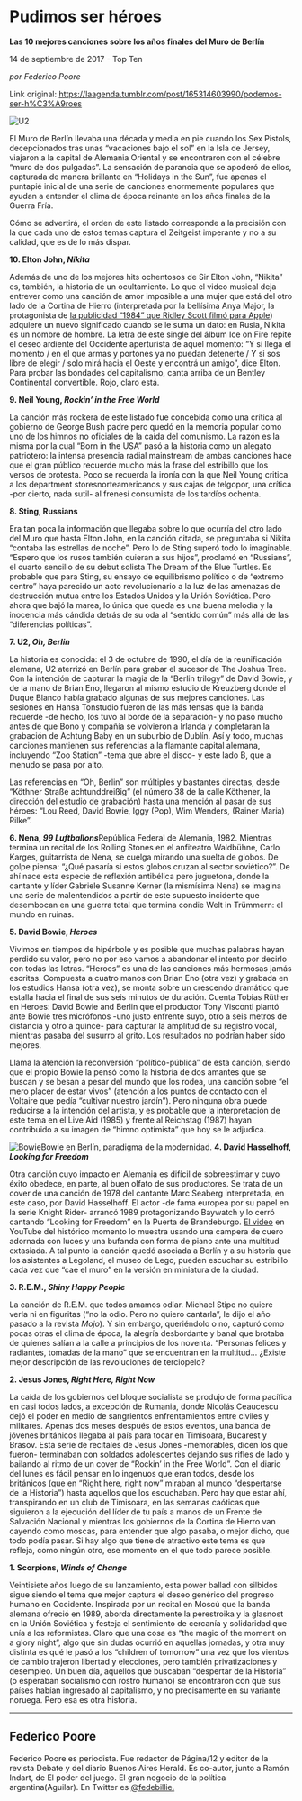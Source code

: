 # Pudimos ser héroes

**Las 10 mejores canciones sobre los años finales del Muro de Berlín**

14 de septiembre de 2017 - Top Ten

_por Federico Poore_

Link original: https://laagenda.tumblr.com/post/165314603990/podemos-ser-h%C3%A9roes

![U2](https://64.media.tumblr.com/fad1c6ae20e651187fd7496cb24426f0/tumblr_inline_pk19ht3tg61t6q87u_500.jpg)





El Muro de Berlín llevaba una década y media en pie cuando los Sex Pistols, decepcionados tras unas “vacaciones bajo el sol” en la Isla de Jersey, viajaron a la capital de Alemania Oriental y se encontraron con el célebre “muro de dos pulgadas”. La sensación de paranoia que se apoderó de ellos, capturada de manera brillante en “Holidays in the Sun”, fue apenas el puntapié inicial de una serie de canciones enormemente populares que ayudan a entender el clima de época reinante en los años finales de la Guerra Fría.

Cómo se advertirá, el orden de este listado corresponde a la precisión con la que cada uno de estos temas captura el Zeitgeist imperante y no a su calidad, que es de lo más dispar.

**10. Elton John,  *Nikita***

Además de uno de los mejores hits ochentosos de Sir Elton John, “Nikita” es, también, la historia de un ocultamiento. Lo que el video musical deja entrever como una canción de amor imposible a una mujer que está del otro lado de la Cortina de Hierro (interpretada por la bellísima Anya Major, la protagonista de [la publicidad “1984” que Ridley Scott filmó para Apple](https://www.youtube.com/watch?v=vNy-7jv0XSc)) adquiere un nuevo significado cuando se le suma un dato: en Rusia, Nikita es un nombre de hombre. La letra de este single del álbum Ice on Fire repite el deseo ardiente del Occidente aperturista de aquel momento: “Y si llega el momento / en el que armas y portones ya no puedan detenerte / Y si sos libre de elegir / solo mirá hacia el Oeste y encontrá un amigo”, dice Elton. Para probar las bondades del capitalismo, canta arriba de un Bentley Continental convertible. Rojo, claro está.

**9. Neil Young,  *Rockin’ in the Free World*** 

La canción más rockera de este listado fue concebida como una crítica al gobierno de George Bush padre pero quedó en la memoria popular como uno de los himnos no oficiales de la caída del comunismo. La razón es la misma por la cual “Born in the USA” pasó a la historia como un alegato patriotero: la intensa presencia radial mainstream de ambas canciones hace que el gran público recuerde mucho más la frase del estribillo que los versos de protesta. Poco se recuerda la ironía con la que Neil Young critica a los department storesnorteamericanos y sus cajas de telgopor, una crítica -por cierto, nada sutil- al frenesí consumista de los tardíos ochenta.

**8. Sting, Russians**

Era tan poca la información que llegaba sobre lo que ocurría del otro lado del Muro que hasta Elton John, en la canción citada, se preguntaba si Nikita “contaba las estrellas de noche”. Pero lo de Sting superó todo lo imaginable. “Espero que los rusos también quieran a sus hijos”, proclamó en “Russians”, el cuarto sencillo de su debut solista The Dream of the Blue Turtles. Es probable que para Sting, su ensayo de equilibrismo político o de “extremo centro” haya parecido un acto revolucionario a la luz de las amenazas de destrucción mutua entre los Estados Unidos y la Unión Soviética. Pero ahora que bajó la marea, lo única que queda es una buena melodía y la inocencia más cándida detrás de su oda al “sentido común” más allá de las “diferencias políticas”.

**7. U2, *Oh, Berlin***

La historia es conocida: el 3 de octubre de 1990, el día de la reunificación alemana, U2 aterrizó en Berlín para grabar el sucesor de The Joshua Tree. Con la intención de capturar la magia de la “Berlin trilogy” de David Bowie, y de la mano de Brian Eno, llegaron al mismo estudio de Kreuzberg donde el Duque Blanco había grabado algunas de sus mejores canciones. Las sesiones en Hansa Tonstudio fueron de las más tensas que la banda recuerde -de hecho, los tuvo al borde de la separación- y no pasó mucho antes de que Bono y compañía se volvieron a Irlanda y completaran la grabación de Achtung Baby en un suburbio de Dublín. Así y todo, muchas canciones mantienen sus referencias a la flamante capital alemana, incluyendo “Zoo Station” -tema que abre el disco- y este lado B, que a menudo se pasa por alto.

Las referencias en “Oh, Berlin” son múltiples y bastantes directas, desde “Köthner Straße achtunddreißig” (el número 38 de la calle Köthener, la dirección del estudio de grabación) hasta una mención al pasar de sus héroes: “Lou Reed, David Bowie, Iggy (Pop), Wim Wenders, (Rainer Maria) Rilke”.

**6. Nena, *99 Luftballons***República Federal de Alemania, 1982. Mientras termina un recital de los Rolling Stones en el anfiteatro Waldbühne, Carlo Karges, guitarrista de Nena, se cuelga mirando una suelta de globos. De golpe piensa: “¿Qué pasaría si estos globos cruzan al sector soviético?”. De ahí nace esta especie de reflexión antibélica pero juguetona, donde la cantante y líder Gabriele Susanne Kerner (la mismísima Nena) se imagina una serie de malentendidos a partir de este supuesto incidente que desembocan en una guerra total que termina condie Welt in Trümmern: el mundo en ruinas.

**5. David Bowie, *Heroes***

Vivimos en tiempos de hipérbole y es posible que muchas palabras hayan perdido su valor, pero no por eso vamos a abandonar el intento por decirlo con todas las letras. “Heroes” es una de las canciones más hermosas jamás escritas. Compuesta a cuatro manos con Brian Eno (otra vez) y grabada en los estudios Hansa (otra vez), se monta sobre un crescendo dramático que estalla hacia el final de sus seis minutos de duración. Cuenta Tobias Rüther en Heroes: David Bowie and Berlin que el productor Tony Visconti plantó ante Bowie tres micrófonos -uno justo enfrente suyo, otro a seis metros de distancia y otro a quince- para capturar la amplitud de su registro vocal, mientras pasaba del susurro al grito. Los resultados no podrían haber sido mejores.

Llama la atención la reconversión “político-pública” de esta canción, siendo que el propio Bowie la pensó como la historia de dos amantes que se buscan y se besan a pesar del mundo que los rodea, una canción sobre “el mero placer de estar vivos” (atención a los puntos de contacto con el Voltaire que pedía “cultivar nuestro jardín”). Pero ninguna obra puede reducirse a la intención del artista, y es probable que la interpretación de este tema en el Live Aid (1985) y frente al Reichstag (1987) hayan contribuido a su imagen de “himno optimista” que hoy se le adjudica.

![Bowie](https://64.media.tumblr.com/8a71165f9020e049af6264777bc9c20f/tumblr_inline_pk19hudk5h1t6q87u_500.jpg)Bowie en Berlín, paradigma de la modernidad. **4. David Hasselhoff, *Looking for Freedom***

Otra canción cuyo impacto en Alemania es difícil de sobreestimar y cuyo éxito obedece, en parte, al buen olfato de sus productores. Se trata de un cover de una canción de 1978 del cantante Marc Seaberg interpretada, en este caso, por David Hasselhoff. El actor -de fama europea por su papel en la serie Knight Rider- arrancó 1989 protagonizando Baywatch y lo cerró cantando “Looking for Freedom” en la Puerta de Brandeburgo. [El video](https://www.youtube.com/watch?v=0zXiClnK8oE) en YouTube del histórico momento lo muestra usando una campera de cuero adornada con luces y una bufanda con forma de piano ante una multitud extasiada. A tal punto la canción quedó asociada a Berlín y a su historia que los asistentes a Legoland, el museo de Lego, pueden escuchar su estribillo cada vez que “cae el muro” en la versión en miniatura de la ciudad.

**3. R.E.M., *Shiny Happy People***

La canción de R.E.M. que todos amamos odiar. Michael Stipe no quiere verla ni en figuritas (“no la odio. Pero no quiero cantarla”, le dijo el año pasado a la revista *Mojo*). Y sin embargo, queriéndolo o no, capturó como pocas otras el clima de época, la alegría desbordante y banal que brotaba de quienes salían a la calle a principios de los noventa. “Personas felices y radiantes, tomadas de la mano” que se encuentran en la multitud… ¿Existe mejor descripción de las revoluciones de terciopelo?

**2. Jesus Jones, *Right Here, Right Now***

La caída de los gobiernos del bloque socialista se produjo de forma pacífica en casi todos lados, a excepción de Rumania, donde Nicolás Ceaucescu dejó el poder en medio de sangrientos enfrentamientos entre civiles y militares. Apenas dos meses después de estos eventos, una banda de jóvenes británicos llegaba al país para tocar en Timisoara, Bucarest y Brasov. Esta serie de recitales de Jesus Jones -memorables, dicen los que fueron- terminaban con soldados adolescentes dejando sus rifles de lado y bailando al ritmo de un cover de “Rockin’ in the Free World”. Con el diario del lunes es fácil pensar en lo ingenuos que eran todos, desde los británicos (que en “Right here, right now” miraban al mundo “despertarse de la Historia”) hasta aquellos que los escuchaban. Pero hay que estar ahí, transpirando en un club de Timisoara, en las semanas caóticas que siguieron a la ejecución del líder de tu país a manos de un Frente de Salvación Nacional y mientras los gobiernos de la Cortina de Hierro van cayendo como moscas, para entender que algo pasaba, o mejor dicho, que todo podía pasar. Si hay algo que tiene de atractivo este tema es que refleja, como ningún otro, ese momento en el que todo parece posible.

**1. Scorpions, *Winds of Change***

Veintisiete años luego de su lanzamiento, esta power ballad con silbidos sigue siendo el tema que mejor captura el deseo genérico del progreso humano en Occidente. Inspirada por un recital en Moscú que la banda alemana ofreció en 1989, aborda directamente la perestroika y la glasnost en la Unión Soviética y festeja el sentimiento de cercanía y solidaridad que unía a los reformistas. Claro que una cosa es “the magic of the moment on a glory night”, algo que sin dudas ocurrió en aquellas jornadas, y otra muy distinta es qué le pasó a los “children of tomorrow” una vez que los vientos de cambio trajeron libertad y elecciones, pero también privatizaciones y desempleo. Un buen día, aquellos que buscaban “despertar de la Historia” (o esperaban socialismo con rostro humano) se encontraron con que sus países habían ingresado al capitalismo, y no precisamente en su variante noruega. Pero esa es otra historia.

  




---

Federico Poore
--------------

Federico Poore es periodista. Fue redactor de Página/12 y editor de la revista Debate y del diario Buenos Aires Herald. Es co-autor, junto a Ramón Indart, de El poder del juego. El gran negocio de la política argentina(Aguilar). En Twitter es [@fedebillie.](https://twitter.com/fedebillie?lang=es)

